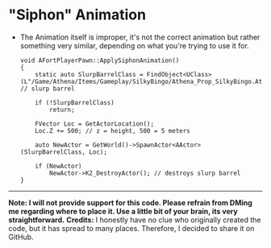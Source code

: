 # "Siphon" Animation
- The Animation itself is improper, it's not the correct animation but rather something very similar, depending on what you're trying to use it for.

      void AFortPlayerPawn::ApplySiphonAnimation()
      {
          static auto SlurpBarrelClass = FindObject<UClass>(L"/Game/Athena/Items/Gameplay/SilkyBingo/Athena_Prop_SilkyBingo.Athena_Prop_SilkyBingo_C"); // slurp barrel
      
          if (!SlurpBarrelClass)
              return;
      
          FVector Loc = GetActorLocation();
          Loc.Z += 500; // z = height, 500 = 5 meters 
      
          auto NewActor = GetWorld()->SpawnActor<AActor>(SlurpBarrelClass, Loc);
      
          if (NewActor)
              NewActor->K2_DestroyActor(); // destroys slurp barrel
      } 

---
**Note: I will not provide support for this code. Please refrain from DMing me regarding where to place it. Use a little bit of your brain, its very straightforward.**
**Credits:** I honestly have no clue who originally created the code, but it has spread to many places. Therefore, I decided to share it on GitHub.
